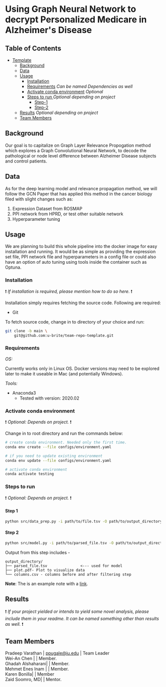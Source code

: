 # Using Graph Neural Network to decrypt Personalized Medicare in Alzheimer's Disease

## Table of Contents

- [Template](#team-repo-template)
    - [Background](#Background)
    - [Data](#data)
    - [Usage](#usage)
        - [Installation](#installation)
        - [Requirements](#requirements) _Can be named Dependencies as well_
        - [Activate conda environment](#activate-conda-environment) _Optional_
        - [Steps to run ](#steps-to-run) _Optional depending on project_
            - [Step-1](#step-1)
            - [Step-2](#step-2)
    - [Results](#results) _Optional depending on project_
    - [Team Members](#team-members)

## Background

Our goal is to capitalize on Graph Layer Relevance Propogation method which explores a Graph Convolutional Neural Network, to decode the pathological or node level difference between Alzheimer Disease subjects and control patients. 

## Data

As for the deep learning model and relevance propagation method, we will follow the GCN Paper that has applied this method in the cancer biology filed with slight changes such as:
1. Expression Dataset from ROSMAP
2. PPI network from HPRD, or test other suitable network
3. Hyperparameter tuning


## Usage

We are planning to build this whole pipeline into the docker image for easy installation and running. It would be as simple as providing the expression set file, PPI network file and hyperparameters in a config file or could also have an option of auto tuning using tools inside the container such as Optuna.

### Installation

:exclamation: _If installation is required, please mention how to do so here._ :exclamation:

Installation simply requires fetching the source code. Following are required:

- Git

To fetch source code, change in to directory of your choice and run:

```sh
git clone -b main \
    git@github.com:u-brite/team-repo-template.git
```

### Requirements



*OS:*

Currently works only in Linux OS. Docker versions may need to be explored later to make it useable in Mac (and
potentially Windows).

*Tools:*

- Anaconda3
    - Tested with version: 2020.02

### Activate conda environment
:exclamation: _Optional: Depends on project._ :exclamation:

Change in to root directory and run the commands below:

```sh
# create conda environment. Needed only the first time.
conda env create --file configs/environment.yaml

# if you need to update existing environment
conda env update --file configs/environment.yaml

# activate conda environment
conda activate testing
```

### Steps to run
:exclamation: _Optional: Depends on project._ :exclamation:

#### Step 1

```sh
python src/data_prep.py -i path/to/file.tsv -O path/to/output_directory
```

#### Step 2

```sh
python src/model.py -i path/to/parsed_file.tsv -O path/to/output_directory
```

Output from this step includes -

```directory
output_directory/
├── parsed_file.tsv               <--- used for model
├── plot.pdf- Plot to visualize data
└── columns.csv - columns before and after filtering step

```

**Note**: The is an example note with a [link](https://github.com/u-brite/team-repo-template).


## Results
:exclamation: _If your project yielded or intends to yield some novel analysis, please include them in your readme. It can be named something other than results as well._ :exclamation:

## Team Members

Pradeep Varathan | ppugale@iu.edu | Team Leader    
Wei-An Chen |  | Member.  
Ghadah Alshaharani|  | Member.  
Mehmet Enes Inam |  | Member.  
Karen Bonilla|  | Member    
Zaid Soomro, MD|  | Mentor.   
